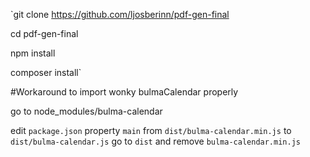 `git clone https://github.com/ljosberinn/pdf-gen-final

cd pdf-gen-final

npm install

composer install`

#Workaround to import wonky bulmaCalendar properly

go to node_modules/bulma-calendar

edit `package.json` property `main` from `dist/bulma-calendar.min.js` to `dist/bulma-calendar.js`
go to `dist` and remove `bulma-calendar.min.js`
